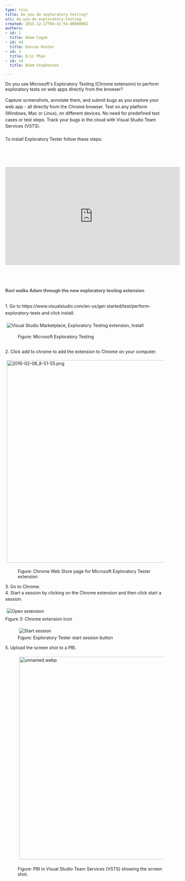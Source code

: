 ```yaml
---
type: rule
title: Do you do exploratory testing?
uri: do-you-do-exploratory-testing
created: 2015-12-17T04:41:54.0000000Z
authors:
- id: 1
  title: Adam Cogan
- id: 44
  title: Duncan Hunter
- id: 3
  title: Eric Phan
- id: 24
  title: Adam Stephensen

---
```




<span class='intro'> ​​Do you use Microsoft's Exploratory Testing&#160;(Chrome extension) to perform exploratory tests on web apps directly from the browser​?&#160;<br><br><span style="line-height&#58;20.8px;">​Capture screenshots, annotate them, and submit bugs as you explore your web app - all directly from the Chrome browser. Test on any platform (Windows, Mac or Linux), on different devices. No need for predefined test cases or test steps. Track your bugs in the cloud with Visual Studio Team Services (VSTS).</span><br style="line-height&#58;20.8px;"><br style="line-height&#58;20.8px;"><span style="line-height&#58;20.8px;">To install Exploratory Tester follow these steps&#58;</span>​<br><div><br></div> </span>

<div><span style="color&#58;#555555;font-size&#58;0.9rem;font-weight&#58;bold;line-height&#58;2.1rem;">​</span><div class="ms-rtestate-read ms-rte-embedcode ms-rte-embedil ms-rtestate-notify"><iframe width="560" height="315" src="https&#58;//www.youtube.com/embed/J_fmWxl1zUQ" frameborder="0"></iframe>&#160;</div><span style="color&#58;#555555;font-size&#58;0.9rem;font-weight&#58;bold;line-height&#58;2.1rem;"><br></span></div><p>
</p><span style="color&#58;#555555;font-size&#58;0.9rem;font-weight&#58;bold;line-height&#58;2.1rem;">Ravi walks Adam through the new exploratory testing extension&#160;</span><div><span style="line-height&#58;1.6;"><br></span></div><div><span style="line-height&#58;1.6;">1. Go to&#160;https&#58;//www.visualstudio.com/en-us/get-started/test/perform-exploratory-tests and click install.</span><p>
   <img src="https&#58;//i3-vso.sec.s-msft.com/get-started/test/_img/exploratory-test/exploratory-test-extension.png" alt="Visual Studio Marketplace, Exploratory Testing extension, Install" style="margin&#58;5px;" />
   &#160;</p><dd class="ssw15-rteElement-FigureNormal">Figure&#58;&#160;Microsoft Exp​loratory Testing&#160;</dd><p>
   <br>2. Click add to chrome to add the extension to Chrome on your computer.</p><p>
   <img src="/SiteAssets/do-you-do-exploratory-testing/2016-02-08_8-51-55.png" alt="2016-02-08_8-51-55.png" style="margin&#58;5px;width&#58;650px;" />
   <br>
</p><dd class="ssw15-rteElement-FigureNormal">
   Figure&#58;&#160;Chr​​​ome Web Store page for Microsoft Exploratory Tester extension</dd><p>
   <span style="line-height&#58;20px;">3.&#160;G</span><span style="line-height&#58;20px;">o to Chrome. 
      <br>4. Start a session&#160;by clicking on the Chrome extension and then click start a session.</span></p><p>
   <span style="line-height&#58;20px;"><img src="https&#58;//i3-vso.sec.s-msft.com/get-started/test/_img/exploratory-test/open-extension.png" alt="Open extension" style="margin&#58;5px;" /><br>Figure 3&#58; Chrome extension icon</span></p><dd class="ssw15-rteElement-FigureNormal">
   <img src="https&#58;//i3-vso.sec.s-msft.com/get-started/test/_img/exploratory-test/start-session.png" alt="Start session" style="margin&#58;5px;" /><br>Figure&#58; Exploratory Tester start session butt​on<br></dd><p>
   <span style="line-height&#58;20px;">5. Upload the screen shot to a PBI.</span></p><dd class="ssw15-rteElement-FigureNormal">
   <img src="/SiteAssets/do-you-do-exploratory-testing/unnamed.webp" alt="unnamed.webp" style="margin&#58;5px;width&#58;650px;" />​<br>Figure&#58; P​BI in 
      Visual Studio Team Services (VSTS)&#160;showing the screen shot.</dd><div>
   <span style="line-height&#58;20px;"><br></span></div><p>
   <span style="line-height&#58;20px;"><br></span></p><p>
   <span style="line-height&#58;20px;"><br></span></p></div>


